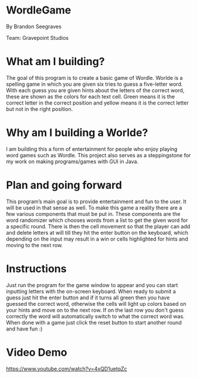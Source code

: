 # WordleGame       
By Brandon Seegraves

Team: Gravepoint Studios 

# What am I building?
The goal of this program is to create a basic game of Wordle. Worlde is a spelling game in which you are given six tries to guess a five-letter word. With each guess you are given hints about the letters of the correct word, these are shown as the colors for each text cell. Green means it is the correct letter in the correct position and yellow means it is the correct letter but not in the right position.

# Why am I building a Worlde?
I am building this a form of entertainment for people who enjoy playing word games such as Wordle. This project also serves as a steppingstone for my work on making programs/games with GUI in Java. 

# Plan and going forward
This program’s main goal is to provide entertainment and fun to the user. It will be used in that sense as well.
To make this game a reality there are a few various components that must be put in. These components are the word randomizer which chooses words from a list to get the given word for a specific round. There is then the cell movement so that the player can add and delete letters at will till they hit the enter button on the keyboard, which depending on the input may result in a win or cells highlighted for hints and moving to the next row.

# Instructions
Just run the program for the game window to appear and you can start inputting letters with the on-screen keyboard. When ready to submit a guess just hit the enter button and if it turns all green then you have guessed the correct word, otherwise the cells will light up colors based on your hints and move on to the next row. If on the last row you don't guess correctly the word will automatically switch to what the correct word was. When done with a game just click the reset button to start another round and have fun :)

# Video Demo
https://www.youtube.com/watch?v=4xQD1uetqZc
